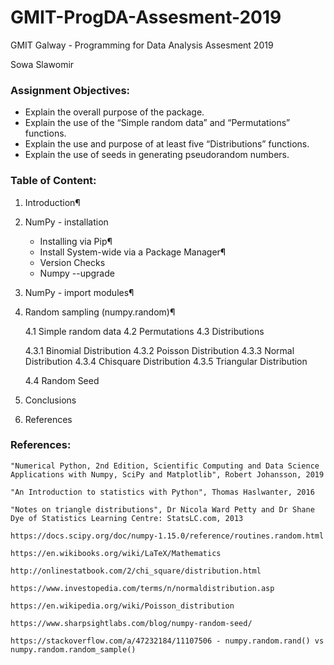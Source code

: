 # GMIT-ProgDA-Assesment-2019

GMIT Galway - Programming for Data Analysis Assesment 2019

Sowa Slawomir


### Assignment Objectives:

* Explain the overall purpose of the package.
* Explain the use of the “Simple random data” and “Permutations” functions.
* Explain the use and purpose of at least five “Distributions” functions.
* Explain the use of seeds in generating pseudorandom numbers.


### Table of Content:

1. Introduction¶
2. NumPy - installation

    - Installing via Pip¶
    - Install System-wide via a Package Manager¶
    - Version Checks
    - Numpy --upgrade

3. NumPy - import modules¶
4. Random sampling (numpy.random)¶

    4.1 Simple random data
    4.2 Permutations
    4.3 Distributions
        
      4.3.1 Binomial Distribution 
      4.3.2 Poisson Distribution
      4.3.3 Normal Distribution
      4.3.4 Chisquare Distribution
      4.3.5 Triangular Distribution
      
    4.4 Random Seed
    
5. Conclusions
6. References


### References:


    "Numerical Python, 2nd Edition, Scientific Computing and Data Science Applications with Numpy, SciPy and Matplotlib", Robert Johansson, 2019

    "An Introduction to statistics with Python", Thomas Haslwanter, 2016

    "Notes on triangle distributions", Dr Nicola Ward Petty and Dr Shane Dye of Statistics Learning Centre: StatsLC.com, 2013

    https://docs.scipy.org/doc/numpy-1.15.0/reference/routines.random.html

    https://en.wikibooks.org/wiki/LaTeX/Mathematics

    http://onlinestatbook.com/2/chi_square/distribution.html

    https://www.investopedia.com/terms/n/normaldistribution.asp

    https://en.wikipedia.org/wiki/Poisson_distribution

    https://www.sharpsightlabs.com/blog/numpy-random-seed/

    https://stackoverflow.com/a/47232184/11107506 - numpy.random.rand() vs numpy.random.random_sample()



